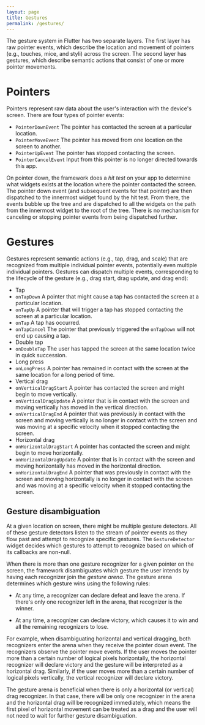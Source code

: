 ```yaml
---
layout: page
title: Gestures
permalink: /gestures/
---
```


The gesture system in Flutter has two separate layers.  The first layer has raw
pointer events, which describe the location and movement of pointers (e.g.,
touches, mice, and styli) across the screen. The second layer has gestures,
which describe semantic actions that consist of one or more pointer movements.

# Pointers

Pointers represent raw data about the user's interaction with the device's
screen.  There are four types of pointer events:

- `PointerDownEvent` The pointer has contacted the screen at a particular
   location.
- `PointerMoveEvent` The pointer has moved from one location on the screen to
   another.
- `PointerUpEvent` The pointer has stopped contacting the screen.
- `PointerCancelEvent` Input from this pointer is no longer directed towards
  this app.

On pointer down, the framework does a _hit test_ on your app to determine what
widgets exists at the location where the pointer contacted the screen. The
pointer down event (and subsequent events for that pointer) are then dispatched
to the innermost widget found by the hit test. From there, the events bubble up
the tree and are dispatched to all the widgets on the path from the innermost
widget to the root of the tree. There is no mechanism for canceling or stopping
pointer events from being dispatched further.

# Gestures

Gestures represent semantic actions (e.g., tap, drag, and scale) that are
recognized from multiple individual pointer events, potentially even multiple
individual pointers. Gestures can dispatch multiple events, corresponding to the
lifecycle of the gesture (e.g., drag start, drag update, and drag end):

- Tap
 - `onTapDown` A pointer that might cause a tap has contacted the screen at a
   particular location.
 - `onTapUp` A pointer that will trigger a tap has stopped contacting the screen
   at a particular location.
 - `onTap` A tap has occurred.
 - `onTapCancel` The pointer that previously triggered the `onTapDown` will not
   end up causing a tap.
- Double tap
 - `onDoubleTap` The user has tapped the screen at the same location twice in
   quick succession.
- Long press
 - `onLongPress` A pointer has remained in contact with the screen at the same
   location for a long period of time.
- Vertical drag
 - `onVerticalDragStart` A pointer has contacted the screen and might begin to
   move vertically.
 - `onVerticalDragUpdate` A pointer that is in contact with the screen and
   moving vertically has moved in the vertical direction.
 - `onVerticalDragEnd` A pointer that was previously in contact with the screen
   and moving vertically is no longer in contact with the screen and was moving
   at a specific velocity when it stopped contacting the screen.
- Horizontal drag
 - `onHorizontalDragStart` A pointer has contacted the screen and might begin to
   move horizontally.
 - `onHorizontalDragUpdate` A pointer that is in contact with the screen and
   moving horizontally has moved in the horizontal direction.
 - `onHorizontalDragEnd` A pointer that was previously in contact with the
   screen and moving horizontally is no longer in contact with the screen and
   was moving at a specific velocity when it stopped contacting the screen.

## Gesture disambiguation

At a given location on screen, there might be multiple gesture detectors. All
of these gesture detectors listen to the stream of pointer events as they flow
past and attempt to recognize specific gestures. The `GestureDetector` widget
decides which gestures to attempt to recognize based on which of its callbacks
are non-null.

When there is more than one gesture recognizer for a given pointer on the
screen, the framework disambiguates which gesture the user intends by having
each recognizer join the _gesture arena_. The gesture arena determines which
gesture wins using the following rules:

- At any time, a recognizer can declare defeat and leave the arena.  If there's
  only one recognizer left in the arena, that recognizer is the winner.

- At any time, a recognizer can declare victory, which causes it to win and all
  the remaining recognizers to lose.

For example, when disambiguating horizontal and vertical dragging, both
recognizers enter the arena when they receive the pointer down event.  The
recognizers observe the pointer move events.  If the user moves the pointer more
than a certain number of logical pixels horizontally, the horizontal recognizer
will declare victory and the gesture will be interpreted as a horizontal drag.
Similarly, if the user moves more than a certain number of logical pixels
vertically, the vertical recognizer will declare victory.

The gesture arena is beneficial when there is only a horizontal (or vertical)
drag recognizer.  In that case, there will be only one recognizer in the arena
and the horizontal drag will be recognized immediately, which means the first
pixel of horizontal movement can be treated as a drag and the user will not need
to wait for further gesture disambiguation.

